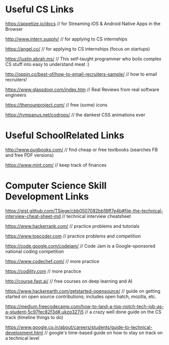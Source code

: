 # Useful CS Links

https://appetize.io/docs // for Streaming iOS & Android Native Apps in the Browser

http://www.intern.supply/ // for applying to CS internships

https://angel.co/ // for applying to CS internships (focus on startups)

https://justin.abrah.ms/ // This self-taught programmer who boils complex CS stuff into easy to understand meat :) 

http://oppin.co/best-of/how-to-email-recruiters-sample/ // how to email recruiters! 

https://www.glassdoor.com/index.htm // Real Reviews from real software engineers

https://thenounproject.com/ // free (some) icons

https://tympanus.net/codrops/ // the dankest CSS animations ever

# Useful SchoolRelated Links
http://www.pugbooks.com/ // find cheap or free textbooks (searches FB and free PDF versions)

https://www.mint.com/ // keep track of finances 

# Computer Science Skill Development Links

https://gist.github.com/TSiege/cbb0507082bb18ff7e4b#file-the-technical-interview-cheat-sheet-md // technical interview cheatsheet

https://www.hackerrank.com/ // practice problems and tutorials

https://www.topcoder.com // practice problems and competition

https://code.google.com/codejam/ // Code Jam is a Google-sponsored national coding competition 

https://www.codechef.com/ // more practice 

https://codility.com // more practice 

http://course.fast.ai/ // free courses on deep learning and AI

https://www.hackerearth.com/getstarted-opensource/ // guide on getting started on open source contributions; includes open hatch, mozilla, etc.

https://medium.freecodecamp.com/how-to-land-a-top-notch-tech-job-as-a-student-5c97fec82f3d#.ukzq327j5 // a crazy well done guide on the CS track (timeline things to do)

https://www.google.co.in/about/careers/students/guide-to-technical-development.html // google's time-based guide on how to stay on track on a technical level
